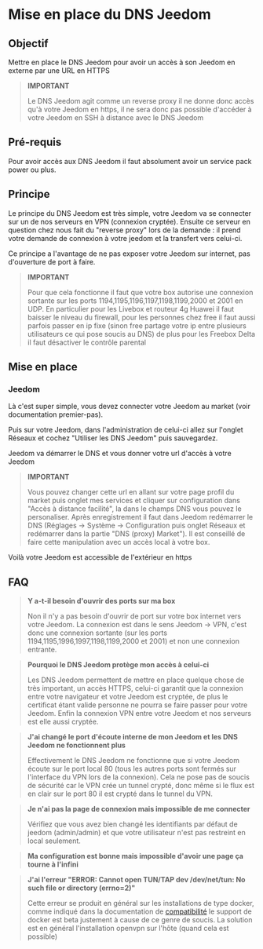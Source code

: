 # Mise en place du DNS Jeedom

## Objectif

Mettre en place le DNS Jeedom pour avoir un accès à son Jeedom en externe par une URL en HTTPS

> **IMPORTANT**
>
>Le DNS Jeedom agit comme un reverse proxy il ne donne donc accès qu'à votre Jeedom en https, il ne sera donc pas possible d'accéder à votre Jeedom en SSH à distance avec le DNS Jeedom

## Pré-requis

Pour avoir accès aux DNS Jeedom il faut absolument avoir un service pack power ou plus.

## Principe

Le principe du DNS Jeedom est très simple, votre Jeedom va se connecter sur un de nos serveurs en VPN (connexion cryptée). Ensuite ce serveur en question chez nous fait du "reverse proxy" lors de la demande : il prend votre demande de connexion à votre jeedom et la transfert vers celui-ci.

Ce principe a l'avantage de ne pas exposer votre Jeedom sur internet, pas d'ouverture de port à faire.

> **IMPORTANT**
>
> Pour que cela fonctionne il faut que votre box autorise une connexion sortante sur les ports 1194,1195,1196,1197,1198,1199,2000 et 2001 en UDP. En particulier pour les Livebox et routeur 4g Huawei il faut baisser le niveau du firewall, pour les personnes chez free il faut aussi parfois passer en ip fixe (sinon free partage votre ip entre plusieurs utilisateurs ce qui pose soucis au DNS) de plus pour les Freebox Delta il faut désactiver le contrôle parental 

## Mise en place

### Jeedom

Là c'est super simple, vous devez connecter votre Jeedom au market (voir documentation premier-pas). 

Puis sur votre Jeedom, dans l'administration de celui-ci allez sur l'onglet Réseaux et cochez "Utiliser les DNS Jeedom" puis sauvegardez.

Jeedom va démarrer le DNS et vous donner votre url d'accès à votre Jeedom

> **IMPORTANT**
>
> Vous pouvez changer cette url en allant sur votre page profil du market puis onglet mes services et cliquer sur configuration dans "Accès à distance facilité", la dans le champs DNS vous pouvez le personaliser. Après enregistrement il faut dans Jeedom redémarrer le DNS (Réglages -> Système -> Configuration puis onglet Réseaux et redémarrer dans la partie "DNS (proxy) Market"). Il est conseillé de faire cette manipulation avec un accès local à votre box.

Voilà votre Jeedom est accessible de l'extérieur en https

## FAQ

> **Y a-t-il besoin d'ouvrir des ports sur ma box**
>
> Non il n'y a pas besoin d'ouvrir de port sur votre box internet vers votre Jeedom. La connexion est dans le sens Jeedom -> VPN, c'est donc une connexion sortante (sur les ports 1194,1195,1996,1997,1198,1199,2000 et 2001) et non une connexion entrante.

> **Pourquoi le DNS Jeedom protège mon accès à celui-ci**
>
> Les DNS Jeedom permettent de mettre en place quelque chose de très important, un accès HTTPS, celui-ci garantit que la connexion entre votre navigateur et votre Jeedom est cryptée, de plus le certificat étant valide personne ne pourra se faire passer pour votre Jeedom. Enfin la connexion VPN entre votre Jeedom et nos serveurs est elle aussi cryptée.

> **J'ai changé le port d'écoute interne de mon Jeedom et les DNS Jeedom ne fonctionnent plus**
>
> Effectivement le DNS Jeedom ne fonctionne que si votre Jeedom écoute sur le port local 80 (tous les autres ports sont fermés sur l'interface du VPN lors de la connexion). Cela ne pose pas de soucis de sécurité car le VPN crée un tunnel crypté, donc même si le flux est en clair sur le port 80 il est crypté dans le tunnel du VPN.

> **Je n'ai pas la page de connexion mais impossible de me connecter**
>
> Vérifiez que vous avez bien changé les identifiants par défaut de jeedom (admin/admin) et que votre utilisateur n'est pas restreint en local seulement.

> **Ma configuration est bonne mais impossible d'avoir une page ça tourne à l'infini**
>

> **J'ai l'erreur "ERROR: Cannot open TUN/TAP dev /dev/net/tun: No such file or directory (errno=2)"**
>
> Cette erreur se produit en général sur les installations de type docker, comme indiqué dans la documentation de [compatibilité](https://doc.jeedom.com/fr_FR/compatibility/) le support de docker est beta justement à cause de ce genre de soucis. La solution est en général l'installation openvpn sur l'hôte (quand cela est possible)

